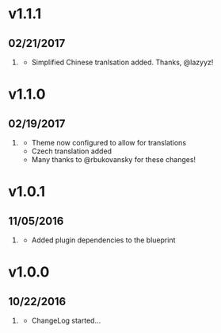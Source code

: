 # v1.1.1
##  02/21/2017

1. [](#new)
    * Simplified Chinese tranlsation added. Thanks, @lazyyz!

# v1.1.0
##  02/19/2017

1. [](#new)
    * Theme now configured to allow for translations
    * Czech translation added
    * Many thanks to @rbukovansky for these changes!

# v1.0.1
##  11/05/2016

1. [](#bugfix)
    * Added plugin dependencies to the blueprint

# v1.0.0
##  10/22/2016

1. [](#new)
    * ChangeLog started...

